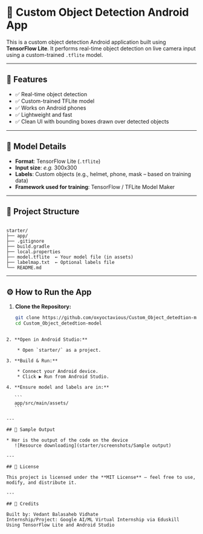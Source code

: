 




# 📱 Custom Object Detection Android App

This is a custom object detection Android application built using **TensorFlow Lite**. It performs real-time object detection on live camera input using a custom-trained `.tflite` model.

---

## 🚀 Features

- ✅ Real-time object detection
- ✅ Custom-trained TFLite model
- ✅ Works on Android phones
- ✅ Lightweight and fast
- ✅ Clean UI with bounding boxes drawn over detected objects

---

## 🧠 Model Details

- **Format**: TensorFlow Lite (`.tflite`)
- **Input size**: *e.g.* 300x300 
- **Labels**: Custom objects (e.g., helmet, phone, mask – based on training data)
- **Framework used for training**: TensorFlow / TFLite Model Maker 
---

## 📂 Project Structure

```

starter/
├── app/
├── .gitignore
├── build.gradle
├── local.properties
├── model.tflite  ← Your model file (in assets)
├── labelmap.txt  ← Optional labels file
└── README.md

````

---

## ⚙️ How to Run the App

1. **Clone the Repository:**
   ```bash
   git clone https://github.com/oxyoctavious/Custom_Object_detedtion-model.git
   cd Custom_Object_detedtion-model
````

2. **Open in Android Studio:**

    * Open `starter/` as a project.

3. **Build & Run:**

    * Connect your Android device.
    * Click ▶️ Run from Android Studio.

4. **Ensure model and labels are in:**

   ```
   app/src/main/assets/
   ```

---

## 🧪 Sample Output

* Her is the output of the code on the device
   ![Resource downloading](starter/screenshots/Sample output)

---

## 📄 License

This project is licensed under the **MIT License** – feel free to use, modify, and distribute it.

---

## 🙌 Credits

Built by: Vedant Balasaheb Vidhate
Internship/Project: Google AI/ML Virtual Internship via Eduskill
Using TensorFlow Lite and Android Studio



